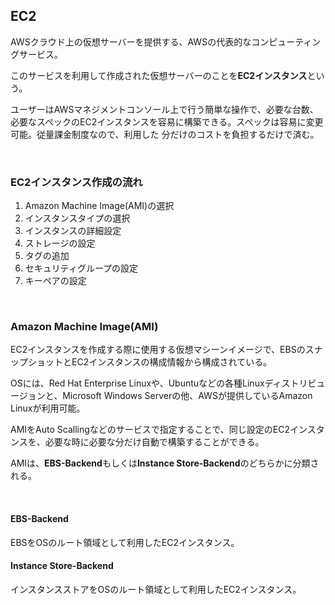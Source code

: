 ## EC2

AWSクラウド上の仮想サーバーを提供する、AWSの代表的なコンピューティングサービス。

このサービスを利用して作成された仮想サーバーのことを<b>EC2インスタンス</b>という。

ユーザーはAWSマネジメントコンソール上で行う簡単な操作で、必要な台数、必要なスペックのEC2インスタンスを容易に構築できる。スペックは容易に変更可能。従量課金制度なので、利用した
分だけのコストを負担するだけで済む。

<br>

### EC2インスタンス作成の流れ

1. Amazon Machine Image(AMI)の選択
2. インスタンスタイプの選択
3. インスタンスの詳細設定
4. ストレージの設定
5. タグの追加
6. セキュリティグループの設定
7. キーペアの設定

<br>

### Amazon Machine Image(AMI)

EC2インスタンスを作成する際に使用する仮想マシーンイメージで、EBSのスナップショットとEC2インスタンスの構成情報から構成されている。

OSには、Red Hat Enterprise Linuxや、Ubuntuなどの各種Linuxディストリビュージョンと、Microsoft Windows Serverの他、AWSが提供しているAmazon Linuxが利用可能。

AMIをAuto Scallingなどのサービスで指定することで、同じ設定のEC2インスタンスを、必要な時に必要な分だけ自動で構築することができる。

AMIは、<b>EBS-Backend</b>もしくは<b>Instance Store-Backend</b>のどちらかに分類される。

<br>

#### EBS-Backend

EBSをOSのルート領域として利用したEC2インスタンス。

#### Instance Store-Backend

インスタンスストアをOSのルート領域として利用したEC2インスタンス。





